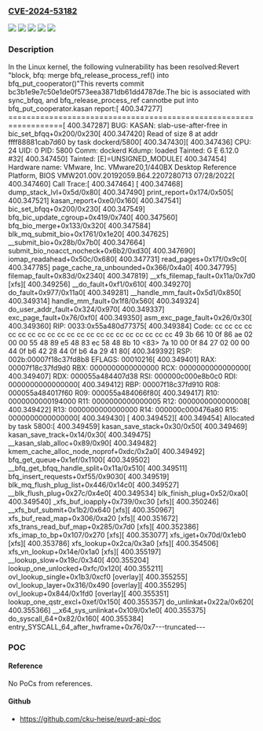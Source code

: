 ### [CVE-2024-53182](https://cve.mitre.org/cgi-bin/cvename.cgi?name=CVE-2024-53182)
![](https://img.shields.io/static/v1?label=Product&message=Linux&color=blue)
![](https://img.shields.io/static/v1?label=Version&message=&color=brightgreen)
![](https://img.shields.io/static/v1?label=Version&message=6.12%20&color=brightgreen)
![](https://img.shields.io/static/v1?label=Version&message=bc3b1e9e7c50e1de0f573eea3871db61dd4787de%20&color=brightgreen)
![](https://img.shields.io/static/v1?label=Vulnerability&message=n%2Fa&color=blue)

### Description

In the Linux kernel, the following vulnerability has been resolved:Revert "block, bfq: merge bfq_release_process_ref() into bfq_put_cooperator()"This reverts commit bc3b1e9e7c50e1de0f573eea3871db61dd4787de.The bic is associated with sync_bfqq, and bfq_release_process_ref cannotbe put into bfq_put_cooperator.kasan report:[  400.347277] ==================================================================[  400.347287] BUG: KASAN: slab-use-after-free in bic_set_bfqq+0x200/0x230[  400.347420] Read of size 8 at addr ffff88881cab7d60 by task dockerd/5800[  400.347430][  400.347436] CPU: 24 UID: 0 PID: 5800 Comm: dockerd Kdump: loaded Tainted: G E 6.12.0 #32[  400.347450] Tainted: [E]=UNSIGNED_MODULE[  400.347454] Hardware name: VMware, Inc. VMware20,1/440BX Desktop Reference Platform, BIOS VMW201.00V.20192059.B64.2207280713 07/28/2022[  400.347460] Call Trace:[  400.347464]  <TASK>[  400.347468]  dump_stack_lvl+0x5d/0x80[  400.347490]  print_report+0x174/0x505[  400.347521]  kasan_report+0xe0/0x160[  400.347541]  bic_set_bfqq+0x200/0x230[  400.347549]  bfq_bic_update_cgroup+0x419/0x740[  400.347560]  bfq_bio_merge+0x133/0x320[  400.347584]  blk_mq_submit_bio+0x1761/0x1e20[  400.347625]  __submit_bio+0x28b/0x7b0[  400.347664]  submit_bio_noacct_nocheck+0x6b2/0xd30[  400.347690]  iomap_readahead+0x50c/0x680[  400.347731]  read_pages+0x17f/0x9c0[  400.347785]  page_cache_ra_unbounded+0x366/0x4a0[  400.347795]  filemap_fault+0x83d/0x2340[  400.347819]  __xfs_filemap_fault+0x11a/0x7d0 [xfs][  400.349256]  __do_fault+0xf1/0x610[  400.349270]  do_fault+0x977/0x11a0[  400.349281]  __handle_mm_fault+0x5d1/0x850[  400.349314]  handle_mm_fault+0x1f8/0x560[  400.349324]  do_user_addr_fault+0x324/0x970[  400.349337]  exc_page_fault+0x76/0xf0[  400.349350]  asm_exc_page_fault+0x26/0x30[  400.349360] RIP: 0033:0x55a480d77375[  400.349384] Code: cc cc cc cc cc cc cc cc cc cc cc cc cc cc cc cc cc cc cc cc cc 49 3b 66 10 0f 86 ae 02 00 00 55 48 89 e5 48 83 ec 58 48 8b 10 <83> 7a 10 00 0f 84 27 02 00 00 44 0f b6 42 28 44 0f b6 4a 29 41 80[  400.349392] RSP: 002b:00007f18c37fd8b8 EFLAGS: 00010216[  400.349401] RAX: 00007f18c37fd9d0 RBX: 0000000000000000 RCX: 0000000000000000[  400.349407] RDX: 000055a484407d38 RSI: 000000c000e8b0c0 RDI: 0000000000000000[  400.349412] RBP: 00007f18c37fd910 R08: 000055a484017f60 R09: 000055a484066f80[  400.349417] R10: 0000000000194000 R11: 0000000000000005 R12: 0000000000000008[  400.349422] R13: 0000000000000000 R14: 000000c000476a80 R15: 0000000000000000[  400.349430]  </TASK>[  400.349452][  400.349454] Allocated by task 5800:[  400.349459]  kasan_save_stack+0x30/0x50[  400.349469]  kasan_save_track+0x14/0x30[  400.349475]  __kasan_slab_alloc+0x89/0x90[  400.349482]  kmem_cache_alloc_node_noprof+0xdc/0x2a0[  400.349492]  bfq_get_queue+0x1ef/0x1100[  400.349502]  __bfq_get_bfqq_handle_split+0x11a/0x510[  400.349511]  bfq_insert_requests+0xf55/0x9030[  400.349519]  blk_mq_flush_plug_list+0x446/0x14c0[  400.349527]  __blk_flush_plug+0x27c/0x4e0[  400.349534]  blk_finish_plug+0x52/0xa0[  400.349540]  _xfs_buf_ioapply+0x739/0xc30 [xfs][  400.350246]  __xfs_buf_submit+0x1b2/0x640 [xfs][  400.350967]  xfs_buf_read_map+0x306/0xa20 [xfs][  400.351672]  xfs_trans_read_buf_map+0x285/0x7d0 [xfs][  400.352386]  xfs_imap_to_bp+0x107/0x270 [xfs][  400.353077]  xfs_iget+0x70d/0x1eb0 [xfs][  400.353786]  xfs_lookup+0x2ca/0x3a0 [xfs][  400.354506]  xfs_vn_lookup+0x14e/0x1a0 [xfs][  400.355197]  __lookup_slow+0x19c/0x340[  400.355204]  lookup_one_unlocked+0xfc/0x120[  400.355211]  ovl_lookup_single+0x1b3/0xcf0 [overlay][  400.355255]  ovl_lookup_layer+0x316/0x490 [overlay][  400.355295]  ovl_lookup+0x844/0x1fd0 [overlay][  400.355351]  lookup_one_qstr_excl+0xef/0x150[  400.355357]  do_unlinkat+0x22a/0x620[  400.355366]  __x64_sys_unlinkat+0x109/0x1e0[  400.355375]  do_syscall_64+0x82/0x160[  400.355384]  entry_SYSCALL_64_after_hwframe+0x76/0x7---truncated---

### POC

#### Reference
No PoCs from references.

#### Github
- https://github.com/cku-heise/euvd-api-doc


